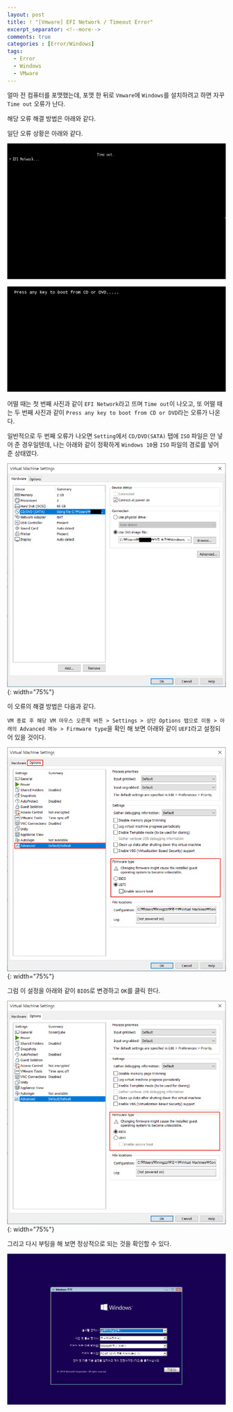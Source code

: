 ```yaml
---
layout: post
title: ! "[Vmware] EFI Network / Timeout Error"
excerpt_separator: <!--more-->
comments: true
categories : [Error/Windows]
tags:
  - Error
  - Windows
  - VMware
---
```


얼마 전 컴퓨터를 포맷했는데, 포맷 한 뒤로 `Vmware`에 `Windows`를 설치하려고 하면 자꾸 `Time out` 오류가 난다.  

해당 오류 해결 방법은 아래와 같다.  

<!--more-->

일단 오류 상황은 아래와 같다.  

![](/images/error/vm/timeout/vm_timeout_01.png)  

![](/images/error/vm/timeout/vm_timeout_02.png)  

어떨 때는 첫 번째 사진과 같이 `EFI Network`라고 뜨며 `Time out`이 나오고, 또 어떨 때는 두 번째 사진과 같이 `Press any key to boot from CD or DVD`라는 오류가 나온다.  

일반적으로 두 번째 오류가 나오면 `Setting`에서 `CD/DVD(SATA)` 탭에 `ISO` 파일은 안 넣어 준 경우일텐데, 나는 아래와 같이 정확하게 `Windows 10`용 `ISO` 파일의 경로를 넣어 준 상태였다.  

![](/images/error/vm/timeout/vm_timeout_03.png){: width="75%"} 

이 오류의 해결 방법은 다음과 같다.  

`VM 종료 후 해당 VM 마우스 오른쪽 버튼 > Settings > 상단 Options 탭으로 이동 > 아래의 Advanced 메뉴 > Firmware type`을 확인 해 보면 아래와 같이 `UEFI`라고 설정되어 있을 것이다.  

![](/images/error/vm/timeout/vm_timeout_04.png){: width="75%"}  

그럼 이 설정을 아래와 같이 `BIOS`로 변경하고 `OK`를 클릭 한다.  

![](/images/error/vm/timeout/vm_timeout_05.png){: width="75%"}  

그리고 다시 부팅을 해 보면 정상적으로 되는 것을 확인할 수 있다.  

![](/images/error/vm/timeout/vm_timeout_06.png)  
